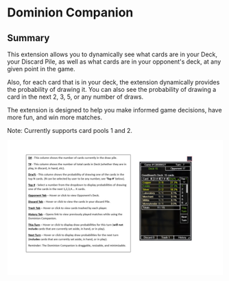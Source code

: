# Dominion Companion

## Summary  
This extension allows you to dynamically see what cards are in your Deck, your Discard Pile, as well as what cards are in your opponent's deck, at any given point in the game.

Also, for each card that is in your deck, the extension dynamically provides the probability of drawing it.  You can also see the probability of drawing a card in the next 2, 3, 5, or any number of draws.  

The extension is designed to help you make informed game decisions, have more fun, and win more matches.

Note: Currently supports card pools 1 and 2. 

![HowTo](./src/assets/ChromeStoreScreenshot.jpg)
